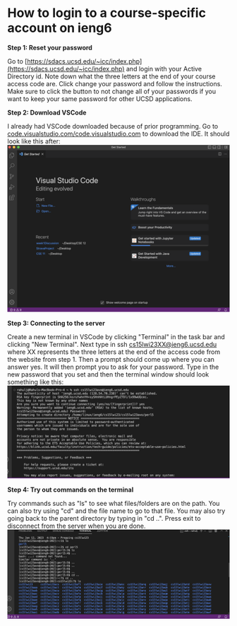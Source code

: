 # How to login to a course-specific account on ieng6

**Step 1: Reset your password**

Go to [https://sdacs.ucsd.edu/~icc/index.php](https://sdacs.ucsd.edu/~icc/index.php) and login with your Active Directory id. Note down what the three letters at the end of your course access code are. Click change your password and follow the instructions.
Make sure to click the button to not change all of your passwords if you want to keep your same password for other UCSD applications.

**Step 2: Download VSCode**

I already had VSCode downloaded because of prior programming. Go to [code.visualstudio.com/code.visualstudio.com](code.visualstudio.com/code.visualstudio.com/) to download the IDE. It should
look like this after:
![Image](Screen%20Shot%202023-01-12%20at%204.44.27%20PM.png)

**Step 3: Connecting to the server**

Create a new terminal in VSCode by clicking "Terminal" in the task bar and clicking "New Terminal". Next type in ssh cs15lwi23XX@ieng6.ucsd.edu where XX represents the three letters at the end of the access code from
the website from step 1. Then a prompt should come up where you can answer yes. It will then prompt you to ask for your password. Type in the new password that you set and then the terminal window should look something like this:
![Image](Screen%20Shot%202023-01-12%20at%204.46.07%20PM.png)

**Step 4: Try out commands on the terminal**

Try commands such as "ls" to see what files/folders are on the path. You can also try using "cd" and the file name to go to that file. You may also try going back to the parent directory by typing in "cd ..". Press exit to disconnect from the server when you are done.
![Image](Screen%20Shot%202023-01-12%20at%205.00.19%20PM.png)
